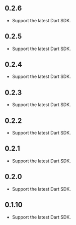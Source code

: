 ## 0.2.6

- Support the latest Dart SDK.

## 0.2.5

- Support the latest Dart SDK.

## 0.2.4

- Support the latest Dart SDK.

## 0.2.3

- Support the latest Dart SDK.

## 0.2.2

- Support the latest Dart SDK.

## 0.2.1

- Support the latest Dart SDK.

## 0.2.0

- Support the latest Dart SDK.

## 0.1.10

- Support the latest Dart SDK.
